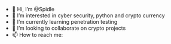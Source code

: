- 👋 Hi, I’m @Spidle
- 👀 I’m interested in cyber security, python and crypto currency
- 🌱 I’m currently learning penetration testing
- 💞️ I’m looking to collaborate on crypto projects
- 📫 How to reach me: 

<!---
Spidle/Spidle is a ✨ special ✨ repository because its `README.md` (this file) appears on your GitHub profile.
You can click the Preview link to take a look at your changes.
--->
